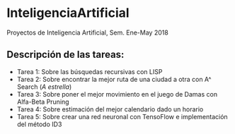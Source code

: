 # InteligenciaArtificial
Proyectos de Inteligencia Artificial, Sem. Ene-May 2018

## Descripción de las tareas:
* Tarea 1: Sobre las búsquedas recursivas con LISP
* Tarea 2: Sobre encontrar la mejor ruta de una ciudad a otra con A^ Search (*A estrella*)
* Tarea 3: Sobre poner el mejor movimiento en el juego de Damas con Alfa-Beta Pruning
* Tarea 4: Sobre estimación del mejor calendario dado un horario
* Tarea 5: Sobre crear una red neuronal con TensoFlow e implementación del método ID3
